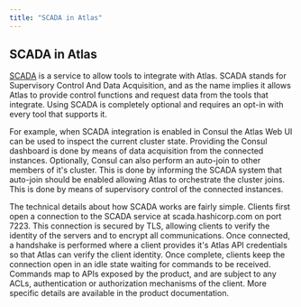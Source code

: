 ```yaml
---
title: "SCADA in Atlas"
---
```


## SCADA in Atlas

[SCADA](https://scada.hashicorp.com) is a service to allow tools to
integrate with Atlas. SCADA stands for Supervisory Control And Data
Acquisition, and as the name implies it allows Atlas to provide control
functions and request data from the tools that integrate. Using SCADA is
completely optional and requires an opt-in with every tool that supports
it.

For example, when SCADA integration is enabled in Consul the Atlas Web
UI can be used to inspect the current cluster state. Providing the
Consul dashboard is done by means of data acquisition from the connected
instances. Optionally, Consul can also perform an auto-join to other
members of it's cluster. This is done by informing the SCADA system that
auto-join should be enabled allowing Atlas to orchestrate the cluster
joins. This is done by means of supervisory control of the connected
instances.

The technical details about how SCADA works are fairly simple. Clients
first open a connection to the SCADA service at scada.hashicorp.com on
port 7223. This connection is secured by TLS, allowing clients to verify
the identity of the servers and to encrypt all communications. Once
connected, a handshake is performed where a client provides it's Atlas
API credentials so that Atlas can verify the client identity. Once
complete, clients keep the connection open in an idle state waiting for
commands to be received. Commands map to APIs exposed by the product,
and are subject to any ACLs, authentication or authorization mechanisms
of the client. More specific details are available in the product
documentation.
